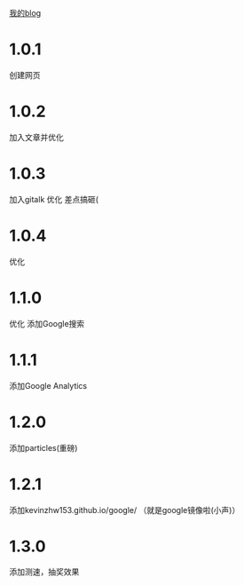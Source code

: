 
[我的blog](https://kevinzhw153.github.io)

# 1.0.1
创建网页
# 1.0.2
加入文章并优化
# 1.0.3
加入gitalk
优化
差点搞砸(
# 1.0.4
优化
# 1.1.0
优化
添加Google搜索
# 1.1.1
添加Google Analytics
# 1.2.0
添加particles(重磅)
# 1.2.1
添加kevinzhw153.github.io/google/ （就是google镜像啦(小声)）
# 1.3.0
添加测速，抽奖效果
